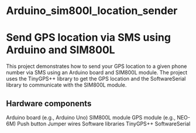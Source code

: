 # Arduino_sim800l_location_sender

# Send GPS location via SMS using Arduino and SIM800L
This project demonstrates how to send your GPS location to a given phone number via SMS using an Arduino board and SIM800L module. The project uses the TinyGPS++ library to get the GPS location and the SoftwareSerial library to communicate with the SIM800L module.

## Hardware components
Arduino board (e.g., Arduino Uno)
SIM800L module
GPS module (e.g., NEO-6M)
Push button
Jumper wires
Software libraries
TinyGPS++
SoftwareSerial